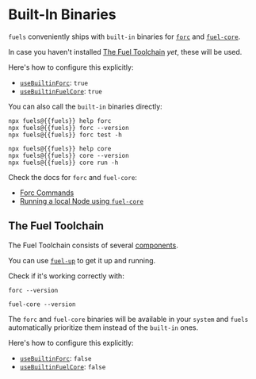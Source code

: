 <script setup>
  import { data } from '../../versions.data'
  const { fuels } = data
</script>

# Built-In Binaries

`fuels` conveniently ships with `built-in` binaries for [`forc`](https://docs.fuel.network/docs/forc/commands/) and [`fuel-core`](https://docs.fuel.network/guides/running-a-node/running-a-local-node/).

In case you haven't installed [The Fuel Toolchain](#the-fuel-toolchain) _yet_, these will be used.

Here's how to configure this explicitly:

- [`useBuiltinForc`](./config-file.md#usebuiltinforc): `true`
- [`useBuiltinFuelCore`](./config-file.md#usebuiltinfuelcore): `true`

<!-- <<< @../../../demo-fuels/fuels.config.explicit-built-in.ts#config-built-in{ts:line-numbers} -->

You can also call the `built-in` binaries directly:

```console-vue
npx fuels@{{fuels}} help forc
npx fuels@{{fuels}} forc --version
npx fuels@{{fuels}} forc test -h
```

```console-vue
npx fuels@{{fuels}} help core
npx fuels@{{fuels}} core --version
npx fuels@{{fuels}} core run -h
```

Check the docs for `forc` and `fuel-core`:

- [Forc Commands](https://docs.fuel.network/docs/forc/commands/)
- [Running a local Node using `fuel-core`](https://docs.fuel.network/guides/running-a-node/running-a-local-node/)

## The Fuel Toolchain

The Fuel Toolchain consists of several [components](https://docs.fuel.network/docs/sway/introduction/fuel_toolchain/).

You can use [`fuel-up`](https://docs.fuel.network/docs/fuelup/installation/) to get it up and running.

Check if it's working correctly with:

```console
forc --version
```

```console
fuel-core --version
```

The `forc` and `fuel-core` binaries will be available in your `system` and `fuels` automatically prioritize them instead of the `built-in` ones.

Here's how to configure this explicitly:

- [`useBuiltinForc`](./config-file.md#usebuiltinforc): `false`
- [`useBuiltinFuelCore`](./config-file.md#usebuiltinfuelcore): `false`

<!-- <<< @../../../demo-fuels/fuels.config.explicit-system.ts#config-system{ts:line-numbers} -->
